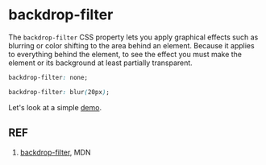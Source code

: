 # backdrop-filter

The `backdrop-filter` CSS property lets you apply graphical effects such as blurring or color shifting to the area behind an element. Because it applies to everything behind the element, to see the effect you must make the element or its background at least partially transparent.

```css
backdrop-filter: none;

backdrop-filter: blur(20px);
```

Let's look at a simple [demo](../../demo/css/backdrop-filter-demo.html).

## REF

1. [backdrop-filter](https://developer.mozilla.org/en-US/docs/Web/CSS/backdrop-filter), MDN
